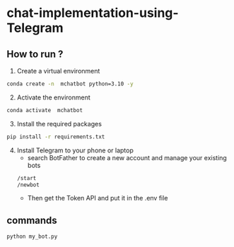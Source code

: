 # chat-implementation-using-Telegram


## How to run ?
1. Create a virtual environment 
```bash 
conda create -n  mchatbot python=3.10 -y 
```

2. Activate the  environment 
```bash 
conda activate  mchatbot 
```


3. Install the required packages 
```bash 
pip install -r requirements.txt
```
4. Install Telegram to your phone or laptop 
    - search BotFather to create a new account and manage your existing bots 
    ```bash 
    /start
    /newbot
    ```
    - Then get the Token API and put it in the .env file 

## commands 
```bash 
python my_bot.py 
```

